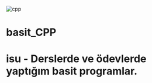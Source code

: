 ![cpp](https://www.natapuntes.es/wp-content/uploads/2019/01/c-logo-600x150.png)
# basit_CPP
# isu - Derslerde ve ödevlerde yaptığım basit programlar.


